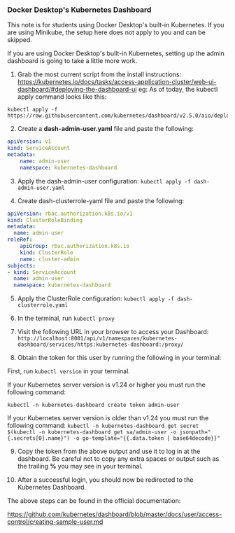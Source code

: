 ### Docker Desktop's Kubernetes Dashboard

This note is for students using Docker Desktop's built-in Kubernetes. If you are using Minikube, the setup here does not apply to you and can be skipped.

If you are using Docker Desktop's built-in Kubernetes, setting up the admin dashboard is going to take a little more work.

1. Grab the most current script from the install instructions:
   https://kubernetes.io/docs/tasks/access-application-cluster/web-ui-dashboard/#deploying-the-dashboard-ui
   eg:
   As of today, the kubectl apply command looks like this:
```
kubectl apply -f https://raw.githubusercontent.com/kubernetes/dashboard/v2.5.0/aio/deploy/recommended.yaml
```

2. Create a **dash-admin-user.yaml** file and paste the following:
```yaml
apiVersion: v1
kind: ServiceAccount
metadata:
    name: admin-user
    namespace: kubernetes-dashboard
```

3. Apply the dash-admin-user configuration:
   `kubectl apply -f dash-admin-user.yaml`

4. Create dash-clusterrole-yaml file and paste the following:
```yaml
apiVersion: rbac.authorization.k8s.io/v1
kind: ClusterRoleBinding
metadata:
  name: admin-user
roleRef:
    apiGroup: rbac.authorization.k8s.io
    kind: ClusterRole
    name: cluster-admin
subjects:
- kind: ServiceAccount
  name: admin-user
  namespace: kubernetes-dashboard
```

5. Apply the ClusterRole configuration:
   `kubectl apply -f dash-clusterrole.yaml`

6. In the terminal, run `kubectl proxy`

7. Visit the following URL in your browser to access your Dashboard:
   `http://localhost:8001/api/v1/namespaces/kubernetes-dashboard/services/https:kubernetes-dashboard:/proxy/`

8. Obtain the token for this user by running the following in your terminal:

First, run `kubectl version` in your terminal.

If your Kubernetes server version is v1.24 or higher you must run the following command:

`kubectl -n kubernetes-dashboard create token admin-user`

If your Kubernetes server version is older than v1.24 you must run the following command:
`kubectl -n kubernetes-dashboard get secret $(kubectl -n kubernetes-dashboard get sa/admin-user -o jsonpath="{.secrets[0].name}") -o go-template="{{.data.token | base64decode}}"`

9. Copy the token from the above output and use it to log in at the dashboard.
   Be careful not to copy any extra spaces or output such as the trailing **%** you may see in your terminal.

10. After a successful login, you should now be redirected to the Kubernetes Dashboard.

The above steps can be found in the official documentation:

https://github.com/kubernetes/dashboard/blob/master/docs/user/access-control/creating-sample-user.md